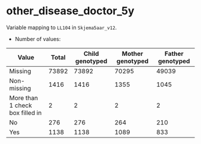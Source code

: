 # other_disease_doctor_5y
Variable mapping to `LL104` in `Skjema5aar_v12`.
- Number of values:

| Value | Total | Child genotyped | Mother genotyped | Father genotyped |
| ----- | ----- | --------------- | ---------------- | ---------------- |
| Missing | 73892 | 73892 | 70295 | 49039 |
| Non-missing | 1416 | 1416 | 1355 | 1045 |
| More than 1 check box filled in | 2 | 2 | 2 |2 |
| No | 276 | 276 | 264 |210 |
| Yes | 1138 | 1138 | 1089 |833 |



